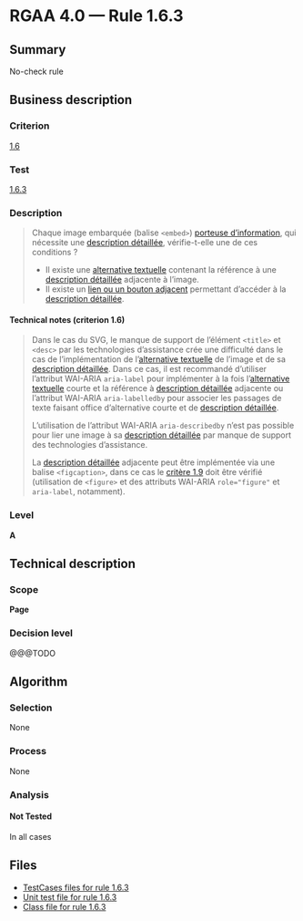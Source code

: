 # RGAA 4.0 — Rule 1.6.3

## Summary

No-check rule

## Business description

### Criterion

[1.6](https://www.numerique.gouv.fr/publications/rgaa-accessibilite/methode/criteres/#crit-1-6)

### Test

[1.6.3](https://www.numerique.gouv.fr/publications/rgaa-accessibilite/methode/criteres/#test-1-6-3)

### Description

> Chaque image embarquée (balise `<embed>`) [porteuse d’information](https://www.numerique.gouv.fr/publications/rgaa-accessibilite/methode/glossaire/#image-porteuse-d-information), qui nécessite une [description détaillée](https://www.numerique.gouv.fr/publications/rgaa-accessibilite/methode/glossaire/#description-detaillee-image), vérifie-t-elle une de ces conditions ?
> 
> * Il existe une [alternative textuelle](https://www.numerique.gouv.fr/publications/rgaa-accessibilite/methode/glossaire/#alternative-textuelle-image) contenant la référence à une [description détaillée](https://www.numerique.gouv.fr/publications/rgaa-accessibilite/methode/glossaire/#description-detaillee-image) adjacente à l’image.
> * Il existe un [lien ou un bouton adjacent](https://www.numerique.gouv.fr/publications/rgaa-accessibilite/methode/glossaire/#lien-ou-bouton-adjacent) permettant d’accéder à la [description détaillée](https://www.numerique.gouv.fr/publications/rgaa-accessibilite/methode/glossaire/#description-detaillee-image).

#### Technical notes (criterion 1.6)

> Dans le cas du SVG, le manque de support de l’élément `<title>` et `<desc>` par les technologies d’assistance crée une difficulté dans le cas de l’implémentation de l’[alternative textuelle](https://www.numerique.gouv.fr/publications/rgaa-accessibilite/methode/glossaire/#alternative-textuelle-image) de l’image et de sa [description détaillée](https://www.numerique.gouv.fr/publications/rgaa-accessibilite/methode/glossaire/#description-detaillee-image). Dans ce cas, il est recommandé d’utiliser l’attribut WAI-ARIA `aria-label` pour implémenter à la fois l’[alternative textuelle](https://www.numerique.gouv.fr/publications/rgaa-accessibilite/methode/glossaire/#alternative-textuelle-image) courte et la référence à [description détaillée](https://www.numerique.gouv.fr/publications/rgaa-accessibilite/methode/glossaire/#description-detaillee-image) adjacente ou l’attribut WAI-ARIA `aria-labelledby` pour associer les passages de texte faisant office d’alternative courte et de [description détaillée](https://www.numerique.gouv.fr/publications/rgaa-accessibilite/methode/glossaire/#description-detaillee-image).
> 
> L’utilisation de l’attribut WAI-ARIA `aria-describedby` n’est pas possible pour lier une image à sa [description détaillée](https://www.numerique.gouv.fr/publications/rgaa-accessibilite/methode/glossaire/#description-detaillee-image) par manque de support des technologies d’assistance.
> 
> La [description détaillée](https://www.numerique.gouv.fr/publications/rgaa-accessibilite/methode/glossaire/#description-detaillee-image) adjacente peut être implémentée via une balise `<figcaption>`, dans ce cas le [critère 1.9](https://www.numerique.gouv.fr/publications/rgaa-accessibilite/methode/glossaire/#crit-1-9) doit être vérifié (utilisation de `<figure>` et des attributs WAI-ARIA `role="figure"` et `aria-label`, notamment).

### Level

**A**


## Technical description

### Scope

**Page**

### Decision level

@@@TODO


## Algorithm

### Selection

None

### Process

None

### Analysis

#### Not Tested

In all cases


## Files

- [TestCases files for rule 1.6.3](https://gitlab.com/asqatasun/Asqatasun/-/tree/master/rules/rules-rgaa4.0/src/test/resources/testcases/rgaa40/Rgaa40Rule010603/)
- [Unit test file for rule 1.6.3](https://gitlab.com/asqatasun/Asqatasun/-/blob/master/rules/rules-rgaa4.0/src/test/java/org/asqatasun/rules/rgaa40/Rgaa40Rule010603Test.java)
- [Class file for rule 1.6.3](https://gitlab.com/asqatasun/Asqatasun/-/blob/master/rules/rules-rgaa4.0/src/main/java/org/asqatasun/rules/rgaa40/Rgaa40Rule010603.java)


